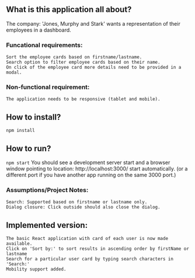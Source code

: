 ## What is this application all about?
The company: 'Jones, Murphy and Stark' wants a representation of their employees in a dashboard.
### Funcational requirements:
    Sort the employee cards based on firstname/lastname.
    Search option to filter employee cards based on their name.
    On click of the employee card more details need to be provided in a modal.
### Non-functional requirement:
    The application needs to be responsive (tablet and mobile).

## How to install?
 `npm install`
 
## How to run?
 `npm start`
 You should see a development server start and a browser window pointing to location: http://localhost:3000/ start automatically. (or a different port if you have another app running on the same 3000 port.)

### Assumptions/Project Notes:
    Search: Supported based on firstname or lastname only.
    Dialog closure: Click outside should also close the dialog.

## Implemented version:
    The basic React application with card of each user is now made available.
    Click on 'Sort by:' to sort results in ascending order by firstName or lastname
    Search for a particular user card by typing search characters in 'Search:'
    Mobility support added.